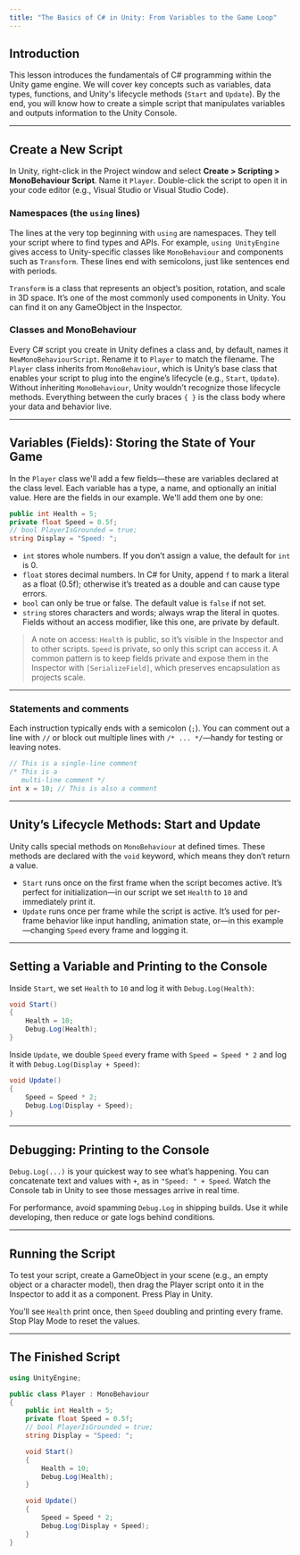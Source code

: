 ```yaml
---
title: "The Basics of C# in Unity: From Variables to the Game Loop"
---
```


## Introduction 

This lesson introduces the fundamentals of C# programming within the Unity game engine. We will cover key concepts such as variables, data types, functions, and Unity's lifecycle methods (`Start` and `Update`). By the end, you will know how to create a simple script that manipulates variables and outputs information to the Unity Console.

---

## Create a New Script

In Unity, right-click in the Project window and select **Create > Scripting > MonoBehaviour Script**. Name it `Player`. Double-click the script to open it in your code editor (e.g., Visual Studio or Visual Studio Code). 

### Namespaces (the `using` lines)

The lines at the very top beginning with `using` are namespaces. They tell your script where to find types and APIs. For example, `using UnityEngine` gives access to Unity-specific classes like `MonoBehaviour` and components such as `Transform`. These lines end with semicolons, just like sentences end with periods.

`Transform` is a class that represents an object’s position, rotation, and scale in 3D space. It’s one of the most commonly used components in Unity. You can find it on any GameObject in the Inspector. 

### Classes and MonoBehaviour

Every C# script you create in Unity defines a class and, by default, names it `NewMonoBehaviourScript`. Rename it to `Player` to match the filename. The `Player` class inherits from `MonoBehaviour`, which is Unity’s base class that enables your script to plug into the engine’s lifecycle (e.g., `Start`, `Update`). Without inheriting `MonoBehaviour`, Unity wouldn’t recognize those lifecycle methods. Everything between the curly braces `{ }` is the class body where your data and behavior live.


---

## Variables (Fields): Storing the State of Your Game

In the `Player` class we'll add a few fields—these are variables declared at the class level. Each variable has a type, a name, and optionally an initial value. Here are the fields in our example. We'll add them one by one:

```csharp
public int Health = 5;
private float Speed = 0.5f;
// bool PlayerIsGrounded = true;
string Display = "Speed: ";
```

* `int` stores whole numbers. If you don’t assign a value, the default for `int` is 0.
* `float` stores decimal numbers. In C# for Unity, append `f` to mark a literal as a float (0.5f); otherwise it’s treated as a double and can cause type errors.
* `bool` can only be true or false. The default value is `false` if not set.
* `string` stores characters and words; always wrap the literal in quotes. Fields without an access modifier, like this one, are private by default.


> A note on access: `Health` is public, so it’s visible in the Inspector and to other scripts. `Speed` is private, so only this script can access it. A common pattern is to keep fields private and expose them in the Inspector with `[SerializeField]`, which preserves encapsulation as projects scale.

---

### Statements and comments

Each instruction typically ends with a semicolon (`;`). You can comment out a line with `//` or block out multiple lines with `/* ... */`—handy for testing or leaving notes.

```csharp
// This is a single-line comment
/* This is a
   multi-line comment */
int x = 10; // This is also a comment
``` 

---

## Unity’s Lifecycle Methods: Start and Update

Unity calls special methods on `MonoBehaviour` at defined times. These methods are declared with the `void` keyword, which means they don’t return a value.

* `Start` runs once on the first frame when the script becomes active. It’s perfect for initialization—in our script we set `Health` to `10` and immediately print it.
* `Update` runs once per frame while the script is active. It’s used for per-frame behavior like input handling, animation state, or—in this example—changing `Speed` every frame and logging it.


---

## Setting a Variable and Printing to the Console

Inside `Start`, we set `Health` to `10` and log it with `Debug.Log(Health)`:

```csharp
void Start()
{
    Health = 10;
    Debug.Log(Health);
}
```

Inside `Update`, we double `Speed` every frame with `Speed = Speed * 2` and log it with `Debug.Log(Display + Speed)`:

```csharp
void Update()
{
    Speed = Speed * 2;
    Debug.Log(Display + Speed);
}
```

---

## Debugging: Printing to the Console

`Debug.Log(...)` is your quickest way to see what’s happening. You can concatenate text and values with `+`, as in `"Speed: " + Speed`. Watch the Console tab in Unity to see those messages arrive in real time.

For performance, avoid spamming `Debug.Log` in shipping builds. Use it while developing, then reduce or gate logs behind conditions.

---

## Running the Script

To test your script, create a GameObject in your scene (e.g., an empty object or a character model), then drag the Player script onto it in the Inspector to add it as a component. Press Play in Unity.

You’ll see `Health` print once, then `Speed` doubling and printing every frame. Stop Play Mode to reset the values.


---

## The Finished Script

```csharp
using UnityEngine;

public class Player : MonoBehaviour
{
    public int Health = 5;
    private float Speed = 0.5f;
    // bool PlayerIsGrounded = true;
    string Display = "Speed: ";

    void Start()
    {
        Health = 10;
        Debug.Log(Health);
    }

    void Update()
    {
        Speed = Speed * 2;
        Debug.Log(Display + Speed);
    }
}
```
